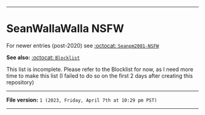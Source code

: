 
***

# SeanWallaWalla NSFW

For newer entries (post-2020) see [:octocat: `Seanpm2001-NSFW`](https://github.com/seanpm2001/Seanpm2001-NSFW/)

**See also:** [:octocat: `Blocklist`](https://github.com/seanpm2001/Blocklist/)

This list is incomplete. Please refer to the Blocklist for now, as I need more time to make this list (I failed to do so on the first 2 days after creating this repository)

***

**File version:** `1 (2023, Friday, April 7th at 10:29 pm PST)`

***
